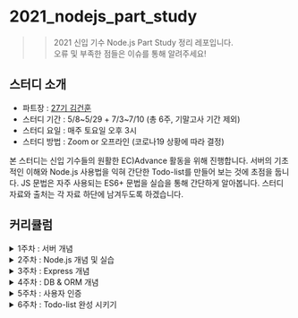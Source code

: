 # 2021_nodejs_part_study

>> 2021 신입 기수 Node.js Part Study 정리 레포입니다.<br>
>> 오류 및 부족한 점들은 이슈를 통해 알려주세요!

## 스터디 소개
- 파트장 : [27기 김건훈](https://github.com/DNATUNA)
- 스터디 기간 : 5/8\~5/29 + 7/3\~7/10 (총 6주, 기말고사 기간 제외)
- 스터디 요일 : 매주 토요일 오후 3시
- 스터디 방법 : Zoom or 오프라인 (코로나19 상황에 따라 결정)

본 스터디는 신입 기수들의 원활한 EC)Advance 활동을 위해 진행합니다. 서버의 기초적인 이해와 Node.js 사용법을 익혀 간단한 Todo-list를 만들어 보는 것에 초점을 둡니다. JS 문법은 자주 사용되는 ES6+ 문법을 실습을 통해 간단하게 알아봅니다. 스터디 자료와 출처는 각 자료 하단에 남겨두도록 하겠습니다.

## 커리큘럼
<details markdown="1">
<summary>1주차 : 서버 개념</summary>

- Server란?
   - Client & Server
   - Front-End & Back-End
- HTTP
   - HTTP Request Message
   - HTTP Request Methods
   - HTTP Status Code

</details>

<details markdown="1">
<summary>2주차 : Node.js 개념 및 실습</summary>

- Node.js & npm 설치하기(nvm 활용)
- console.log로 "Hello world" 출력하기
- Node.js REFL
- npm
- Node.js 동작 방식
   - Single Thread
   - I/O Blocking
   - Event loop
- 비동기란?


</details>

<details markdown="1">
<summary>3주차 : Express 개념</summary>

- Express란?
- MVC
- 라우터 및 컨트롤러
- 미들웨어
- 간단한 API 만들기
   - Todo-list 목록 가져오기
   - Todo-list 작성하기
   - Todo-list 수정하기
   - Todo-list 삭제하기
- 이미지 업로드하기

</details>

<details markdown="1">
<summary>4주차 : DB & ORM 개념</summary>

- RDB
   - RDB 기본 개념
   - SQL
   - 1:1, 1:N, N:M
- MySQL 설치하기 
- ORM
   - 객체란?
   - ORM의 역할
- Sequelize
   - Sequelize 설치
   - DB 연동 및 테이블 생성

</details>

<details markdown="1">
<summary>5주차 : 사용자 인증</summary>

- Cookie
- Session
- Token
- Passport로 local login 구현
- OAuth
   - Google OAuth

</details>

<details markdown="1">
<summary>6주차 : Todo-list 완성 시키기</summary>

- Tode-list 사용자 만들기
   - 회원가입
   - 로그인
- Todo-list 데이터 DB 연동
   - Sequelize INSERT queries
   - Sequelize SELECT queries
   - Sequelize UPDATE queries
   - Sequelize DELETE queries

</details>

